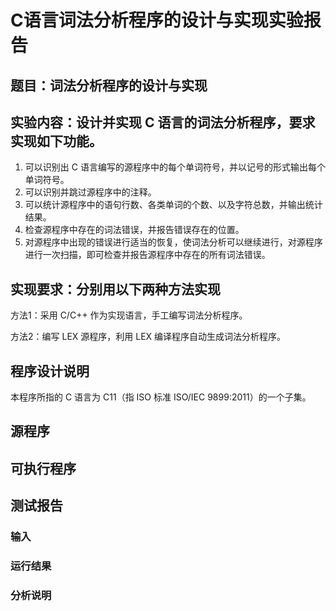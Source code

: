 # C语言词法分析程序的设计与实现实验报告

## 题目：词法分析程序的设计与实现

## 实验内容：设计并实现 C 语言的词法分析程序，要求实现如下功能。

1. 可以识别出 C 语言编写的源程序中的每个单词符号，并以记号的形式输出每个单词符号。
2. 可以识别并跳过源程序中的注释。
3. 可以统计源程序中的语句行数、各类单词的个数、以及字符总数，并输出统计结果。
4. 检查源程序中存在的词法错误，并报告错误存在的位置。
5. 对源程序中出现的错误进行适当的恢复，使词法分析可以继续进行，对源程序进行一次扫描，即可检查并报告源程序中存在的所有词法错误。

## 实现要求：分别用以下两种方法实现

方法1：采用 C/C++ 作为实现语言，手工编写词法分析程序。

方法2：编写 LEX 源程序，利用 LEX 编译程序自动生成词法分析程序。

## 程序设计说明

本程序所指的 C 语言为 C11（指 ISO 标准 ISO/IEC 9899:2011）的一个子集。

## 源程序

## 可执行程序

## 测试报告

### 输入

### 运行结果

### 分析说明

